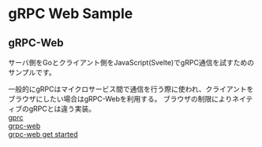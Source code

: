 # gRPC Web Sample
## gRPC-Web
サーバ側をGoとクライアント側をJavaScript(Svelte)でgRPC通信を試すためのサンプルです。

一般的にgRPCはマイクロサービス間で通信を行う際に使われ、クライアントをブラウザにしたい場合はgRPC-Webを利用する。
ブラウザの制限によりネイティブのgRPCとは違う実装。  
[gprc](https://grpc.io/)  
[grpc-web](https://github.com/grpc/grpc-web)  
[grpc-web get started](https://github.com/grpc/grpc-web/tree/master/net/grpc/gateway/examples/helloworld)  
  
